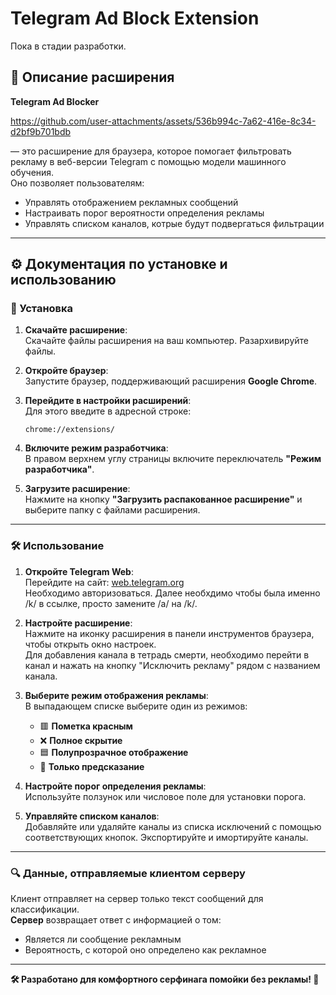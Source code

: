 # Telegram Ad Block Extension
Пока в стадии разработки.
## 📖 Описание расширения

**Telegram Ad Blocker** 

https://github.com/user-attachments/assets/536b994c-7a62-416e-8c34-d2bf9b701bdb

— это расширение для браузера, которое помогает фильтровать рекламу в веб-версии Telegram с помощью модели машинного обучения.  
Оно позволяет пользователям:  
- Управлять отображением рекламных сообщений  
- Настраивать порог вероятности определения рекламы  
- Управлять списком каналов, котрые будут подвергаться фильтрации  

---

## ⚙️ Документация по установке и использованию

### 🚀 Установка

1. **Скачайте расширение**:  
   Скачайте файлы расширения на ваш компьютер. Разархивируйте файлы.

2. **Откройте браузер**:  
   Запустите браузер, поддерживающий расширения **Google Chrome**.  

3. **Перейдите в настройки расширений**:  
   Для этого введите в адресной строке:  
   ```
   chrome://extensions/
   ```  

4. **Включите режим разработчика**:  
   В правом верхнем углу страницы включите переключатель **"Режим разработчика"**.  

5. **Загрузите расширение**:  
   Нажмите на кнопку **"Загрузить распакованное расширение"** и выберите папку с файлами расширения.  

---

### 🛠️ Использование

1. **Откройте Telegram Web**:  
   Перейдите на сайт: [web.telegram.org](https://web.telegram.org/k/)  
   Необходимо авторизоваться. Далее необхдимо чтобы была именно /k/ в ссылке, просто замените /a/ на /k/.

2. **Настройте расширение**:  
   Нажмите на иконку расширения в панели инструментов браузера, чтобы открыть окно настроек.  
   Для добавления канала в тетрадь смерти, необходимо перейти в канал и нажать на кнопку "Исключить рекламу" рядом с названием канала.

3. **Выберите режим отображения рекламы**:  
   В выпадающем списке выберите один из режимов:  
   - 🟥 **Пометка красным**  
   - ❌ **Полное скрытие**  
   - 🟦 **Полупрозрачное отображение**  
   - 🤖 **Только предсказание**  

4. **Настройте порог определения рекламы**:  
   Используйте ползунок или числовое поле для установки порога.  

5. **Управляйте списком каналов**:  
   Добавляйте или удаляйте каналы из списка исключений с помощью соответствующих кнопок.
   Экспортируйте и имортируйте каналы.
  

---

### 🔍 Данные, отправляемые клиентом серверу

Клиент отправляет на сервер только текст сообщений для классификации.  
**Сервер** возвращает ответ с информацией о том:  
- Является ли сообщение рекламным  
- Вероятность, с которой оно определено как рекламное  

---

**🛠️ Разработано для комфортного серфинага помойки без рекламы! 🚀**
